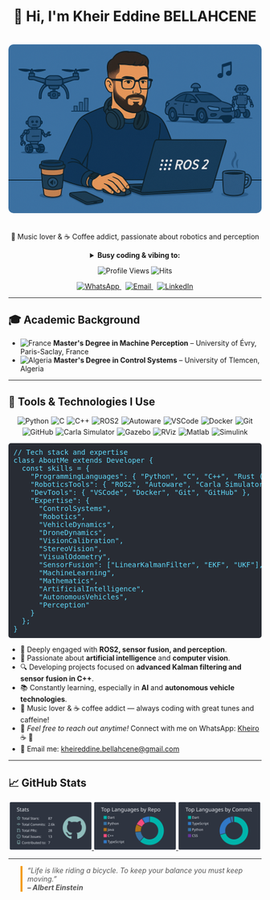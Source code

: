 <div align="center" width="50%">

 <h1>👋 Hi, I'm <strong>Kheir Eddine BELLAHCENE</strong></h1>
 <img 
    src="https://github.com/kheiro-bellahcene/kheiro-bellahcene/blob/main/assets/Kheir_Eddine%20BELLAHCENE_1.png" 
    alt="Me coding" 
    width="570" 
    style="border-radius: 10px; margin: 20px 0;" 
  />
 <p>🎵 Music lover & ☕ Coffee addict, passionate about robotics and perception</p>

 <details>
   <summary><strong>Busy coding & vibing to:</strong></summary>
   <p>
     <a href="https://open.spotify.com/user/somnathpaul" target="_blank" rel="noopener noreferrer">
       <img src="https://spotify-readme.sp-xd.vercel.app/api/spotify" alt="Spotify Now Playing" />
     </a>
   </p>
 </details>

 <p>
   <img src="https://komarev.com/ghpvc/?username=kheiro-bellahcene&style=flat&color=orange&label=PROFILE+VIEWS" alt="Profile Views" />
   <img src="https://hits.seeyoufarm.com/api/count/incr/badge.svg?url=https%3A%2F%2Fgithub.com%2FSP-XD&count_bg=%2379C83D&title_bg=%23555555&icon=mediafire.svg&icon_color=%23E7E7E7&title=HITS&edge_flat=false" alt="Hits" />
 </p>
<p>
  <a href="https://wa.me/33748463647" target="_blank" rel="noopener noreferrer" style="margin-right: 8px;">
    <img src="https://img.shields.io/badge/WhatsApp-25D366?style=flat&logo=whatsapp&logoColor=white" alt="WhatsApp" />
  </a>

  <a href="mailto:kheireddine.bellahcene@gmail.com" target="_blank" rel="noopener noreferrer" style="margin-right: 8px;">
    <img src="https://img.shields.io/badge/Email-D14836?style=flat&logo=gmail&logoColor=white" alt="Email" />
  </a>

  <a href="https://www.linkedin.com/in/kheir-eddine-bellahcene/" target="_blank" rel="noopener noreferrer">
    <img src="https://img.shields.io/badge/LinkedIn-0077B5?style=flat&logo=linkedin&logoColor=white" alt="LinkedIn" />
  </a> 
 </p>

</div>

<hr />

<h2>🎓 Academic Background</h2>

<ul>
  <li>
    <img src="https://flagcdn.com/fr.svg" width="24" alt="France" />
    <strong>Master's Degree in Machine Perception</strong> – University of Évry, Paris-Saclay, France
  </li>
  <li>
    <img src="https://flagcdn.com/dz.svg" width="24" alt="Algeria" />
    <strong>Master's Degree in Control Systems</strong> – University of Tlemcen, Algeria
  </li>
</ul>

<hr />

<h2>🚀 Tools & Technologies I Use</h2>

<div style="display: flex; flex-wrap: wrap; gap: 5px; justify-content: center;">
  <img src="https://img.shields.io/badge/Python-FFD43B?style=flat&logo=python&logoColor=darkgreen" alt="Python" />
  <img src="https://img.shields.io/badge/C-00599C?style=flat&logo=c&logoColor=white" alt="C" />
  <img src="https://img.shields.io/badge/C++-00599C?style=flat&logo=c%2B%2B&logoColor=white" alt="C++" />
  <img src="https://img.shields.io/badge/ROS2-3C3C3D?style=flat&logo=ros&logoColor=white" alt="ROS2" />
  <img src="https://img.shields.io/badge/Autoware-4D7CFF?style=flat&logo=autoware&logoColor=white" alt="Autoware" />
  <img src="https://img.shields.io/badge/VSCode-007ACC?style=flat&logo=visual-studio-code&logoColor=white" alt="VSCode" />
  <img src="https://img.shields.io/badge/Docker-2496ED?style=flat&logo=docker&logoColor=white" alt="Docker" />
  <img src="https://img.shields.io/badge/Git-F05032?style=flat&logo=git&logoColor=white" alt="Git" />
  <img src="https://img.shields.io/badge/GitHub-181717?style=flat&logo=github&logoColor=white" alt="GitHub" />
  <img src="https://img.shields.io/badge/Carla-2392e4?style=flat&logo=carla&logoColor=white" alt="Carla Simulator" />
  <img src="https://img.shields.io/badge/Gazebo-3a2e2e?style=flat&logo=gazebo&logoColor=white" alt="Gazebo" />
  <img src="https://img.shields.io/badge/RViz-5792c4?style=flat&logo=robotics&logoColor=white" alt="RViz" />
  <img src="https://img.shields.io/badge/Matlab-0076A8?style=flat&logo=mathworks&logoColor=white" alt="Matlab" />
  <img src="https://img.shields.io/badge/Simulink-D91E18?style=flat&logo=simulink&logoColor=white" alt="Simulink" />
</div>

<pre style="background:#282c34; color:#61dafb; padding:10px; border-radius:5px;">
// Tech stack and expertise
class AboutMe extends Developer {
  const skills = {
    "ProgrammingLanguages": { "Python", "C", "C++", "Rust (learner)" },
    "RoboticsTools": { "ROS2", "Autoware", "Carla Simulator", "Gazebo", "RViz" },
    "DevTools": { "VSCode", "Docker", "Git", "GitHub" },
    "Expertise": {
      "ControlSystems",
      "Robotics",
      "VehicleDynamics",
      "DroneDynamics",
      "VisionCalibration",
      "StereoVision",
      "VisualOdometry",
      "SensorFusion": ["LinearKalmanFilter", "EKF", "UKF"],
      "MachineLearning",
      "Mathematics",
      "ArtificialIntelligence",
      "AutonomousVehicles",
      "Perception"
    }
  };
}
</pre>

<ul>
  <li>🚧 Deeply engaged with <strong>ROS2, sensor fusion, and perception</strong>.</li>
  <li>🤖 Passionate about <strong>artificial intelligence</strong> and <strong>computer vision</strong>.</li>
  <li>🔍 Developing projects focused on <strong>advanced Kalman filtering and sensor fusion in C++</strong>.</li>
  <li>📚 Constantly learning, especially in <strong>AI</strong> and <strong>autonomous vehicle technologies</strong>.</li>
  <li>🎵 Music lover & ☕ coffee addict — always coding with great tunes and caffeine!</li>
  <li>💬 <em>Feel free to reach out anytime!</em> Connect with me on WhatsApp: 
    <a href="https://wa.me/33748463647" target="_blank" rel="noopener noreferrer">Kheiro</a> ☕ 🎵
  </li>
  <li>📧 Email me: 
    <a href="mailto:kheireddine.bellahcene@gmail.com" target="_blank" rel="noopener noreferrer">
      kheireddine.bellahcene@gmail.com
    </a>
  </li>
</ul>

<hr />

<h2>📈 GitHub Stats</h2>

<div align="center">
  <a href="https://github.com/SP-XD">
    <img src="https://raw.githubusercontent.com/SP-XD/profile-summary-cards/master/profile-summary-card-output/nord_dark/3-stats.svg" width="32.5%" />
    <img src="https://raw.githubusercontent.com/SP-XD/profile-summary-cards/master/profile-summary-card-output/nord_dark/1-repos-per-language.svg" width="32.5%" />
    <img src="https://raw.githubusercontent.com/SP-XD/profile-summary-cards/master/profile-summary-card-output/nord_dark/2-most-commit-language.svg" width="32.5%" />
  </a>
</div>

<hr />

<blockquote style="font-style: italic; border-left: 4px solid #f39c12; padding-left: 10px; color: #555;">
  “Life is like riding a bicycle. To keep your balance you must keep moving.” <br />
  <strong>– Albert Einstein</strong>
</blockquote>
